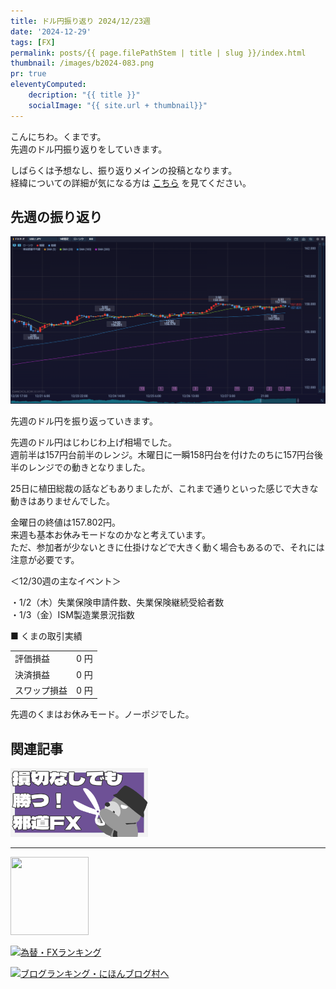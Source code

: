 ```yaml
---
title: ドル円振り返り 2024/12/23週
date: '2024-12-29'
tags: [FX]
permalink: posts/{{ page.filePathStem | title | slug }}/index.html
thumbnail: /images/b2024-083.png
pr: true
eleventyComputed:
    decription: "{{ title }}"
    socialImage: "{{ site.url + thumbnail}}"
---
```


こんにちわ。くまです。<br/>
先週のドル円振り返りをしていきます。

しばらくは予想なし、振り返りメインの投稿となります。<br/>
経緯についての詳細が気になる方は <a href="/posts/posts2024-056/">こちら</a> を見てください。

## 先週の振り返り

![](/images/b2024-083-01.png)

先週のドル円を振り返っていきます。

先週のドル円はじわじわ上げ相場でした。<br/>
週前半は157円台前半のレンジ。木曜日に一瞬158円台を付けたのちに157円台後半のレンジでの動きとなりました。<br/>

25日に植田総裁の話などもありましたが、これまで通りといった感じで大きな動きはありませんでした。

金曜日の終値は157.802円。<br/>
来週も基本お休みモードなのかなと考えています。<br/>
ただ、参加者が少ないときに仕掛けなどで大きく動く場合もあるので、それには注意が必要です。<br/>


＜12/30週の主なイベント＞

・1/2（木）失業保険申請件数、失業保険継続受給者数<br/>
・1/3（金）ISM製造業景況指数<br/>


■ くまの取引実績

<table style="min-width:18rem">
<tr>
    <td>評価損益</td>
    <td style="text-align:right;">0 円</td>
</tr>
<tr><td>決済損益</td><td style="text-align:right;">0 円</tr></tr>
<tr><td>スワップ損益</td><td style="text-align:right"> 0 円 </td></tr>
</table>

先週のくまはお休みモード。ノーポジでした。


## 関連記事

<a class="internal-link" href="/posts/posts2024-036/">
    <img src="/images/b2024-036.png">
</a>

<br/>
<hr/>

<a href="https://px.a8.net/svt/ejp?a8mat=3YYPVE+94NAPE+1WP2+61C2P" rel="nofollow">
<img border="0" width="125" height="125" alt="" src="https://www21.a8.net/svt/bgt?aid=240125306552&wid=001&eno=01&mid=s00000008903001014000&mc=1"></a>
<img border="0" width="1" height="1" src="https://www17.a8.net/0.gif?a8mat=3YYPVE+94NAPE+1WP2+61C2P" alt="">

<a href="https://blog.with2.net/link/?id=2111205&cid=1532" title="為替・FXランキング"><img alt="為替・FXランキング" width="110" height="31" src="https://blog.with2.net/img/banner/c/banner_1/br_c_1532_1.gif"></a>

<a href="https://blogmura.com/ranking/in?p_cid=11188911" target="_blank"><img src="https://b.blogmura.com/88_31.gif" width="88" height="31" border="0" alt="ブログランキング・にほんブログ村へ" /></a>


<style>
.internal-link {
    img { width: 220px; }
}
</style>